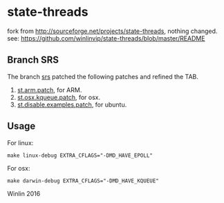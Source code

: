 state-threads
=============

fork from http://sourceforge.net/projects/state-threads, nothing changed.<br/>
see: https://github.com/winlinvip/state-threads/blob/master/README

## Branch SRS

The branch [srs](https://github.com/ossrs/state-threads/tree/srs) patched the following patches and refined the TAB.

1. [st.arm.patch](https://github.com/ossrs/srs/blob/2.0release/trunk/3rdparty/patches/1.st.arm.patch), for ARM.
1. [st.osx.kqueue.patch](https://github.com/ossrs/srs/blob/2.0release/trunk/3rdparty/patches/3.st.osx.kqueue.patch), for osx.
1. [st.disable.examples.patch](https://github.com/ossrs/srs/blob/2.0release/trunk/3rdparty/patches/4.st.disable.examples.patch), for ubuntu.

## Usage

For linux:

```
make linux-debug EXTRA_CFLAGS="-DMD_HAVE_EPOLL"
```

For osx:

```
make darwin-debug EXTRA_CFLAGS="-DMD_HAVE_KQUEUE"
```

Winlin 2016
